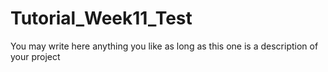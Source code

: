 # Tutorial_Week11_Test
You may write here anything you like as long as this one is a description of your project
